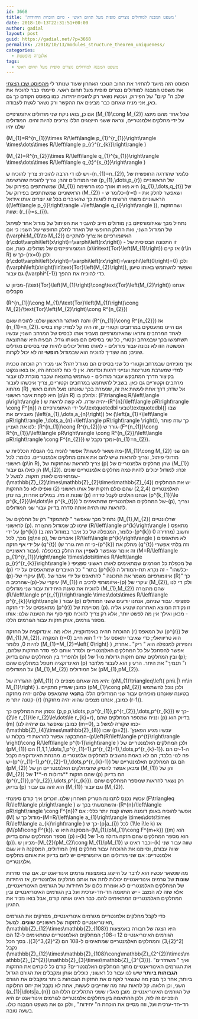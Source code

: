 ```yaml
---
id: 3668
title: 'משפט המבנה למודולים נוצרים סופית מעל תחום ראשי - סיום הוכחת היחידות'
date: 2018-10-13T22:31:51+00:00
author: gadial
layout: post
guid: https://gadial.net/?p=3668
permalink: /2018/10/13/modules_structure_theorem_uniqueness/
categories:
  - אלגברה מופשטת
tags:
  - משפט המבנה למודולים נוצרים סופית מעל תחום ראשי
---
```

הפוסט הזה מיועד להחזיר את החוב הטכני האחרון שעוד שנותר לי [מהפוסט שבו הצגתי](https://gadial.net/2018/09/16/structure_theorem_for_finitely_generated-modules_over_a_pid/) את משפט המבנה למודולים נוצרים סופית מעל תחום ראשי. סיימתי כבר להוכיח את שלב ה" קיום" של הפירוק, ועכשיו נשאר רק להוכיח יחידות. כמו בפוסט הקודם כך גם כאן, אני מניח שאתם כבר מבינים את ההקשר ורק נשאר לגשת לעבודה.

אם כן, בואו ניקח שני מודולים איזומורפיים \(M\_{1}\cong M\_{2}\) שכל אחד מהם מיוצג על ידי מחלקים אלמנטריים, ונראה ששני הייצוגים הללו צריכים להיות זהים. המודולים שלנו יהיו

\(M\_{1}=R^{n\_{1}}\times R/\left\langle p\_{1}^{r\_{1}}\right\rangle \times\dots\times R/\left\langle p\_{r}^{r\_{k}}\right\rangle \)

\(M\_{2}=R^{n\_{2}}\times R/\left\langle q\_{1}^{s\_{1}}\right\rangle \times\dots\times R/\left\langle q\_{t}^{s\_{t}}\right\rangle \)

ויש לנו די הרבה להוכיח: צריך להוכיח ש-\(n\_{1}=n\_{2}\), כלומר שהדרגה החופשית של שני המודולים זהה; וצריך להוכיח שהרשימה \(p\_{1},\dots,p\_{r}\) של הראשוניים שמשתתפים בפירוק של \(M\_{1}\) היא מאותו אורך כמו הרשימה \(q\_{1},\dots,q\_{t}\) של הראשוניים שמשתתפים בפירוק של \(M\_{2}\) - כלומר ש-\(r=t\) - ושאפשר לחלק את הראשוניים משתי הרשימות לזוגות כך שהאיברים בכל זוג יוצרים אותו אידאל (\(\left\langle p\_{i}\right\rangle =\left\langle q\_{i}\right\rangle \)), ושהחזקות שוות: \(r\_{i}=s\_{i}\).

נתחיל מכך שאיזומורפיזם בין מודולים חייב להעביר את הפיתול של מודול אחד לפיתול של המודול השני, ואת החלק החופשי של האחד לחלק החופשי של השני: כי אם \(\varphi:M\_{1}\to M\_{2}\) האיזומורפיזם אז צריך להתקיים \(r\cdot\varphi\left(x\right)=\varphi\left(rx\right)\) - זו התכונה הבסיסית של הומומורפיזמים של מודולים. כעת, אם \(x\in\text{Tor}\left(M\_{1}\right)\) אז קיים \(r\in R\) כך ש-\(rx=0\) ולכן \(r\cdot\varphi\left(x\right)=\varphi\left(rx\right)=\varphi\left(0\right)=0\) ולכן \(\varphi\left(x\right)\in\text{Tor}\left(M\_{2}\right)\), ואפשר להשתמש באותו טיעון גם עבור \(\varphi^{-1}\) כדי להוכיח את ההפך.

מכיוון ש-\(\text{Tor}\left(M\_{1}\right)\cong\text{Tor}\left(M\_{2}\right)\) אנחנו מקבלים

\(R^{n\_{1}}\cong M\_{1}/\text{Tor}\left(M\_{1}\right)\cong M\_{2}/\text{Tor}\left(M\_{2}\right)\cong R^{n\_{2}}\)

והנה האתגר הראשון שלנו: להוכיח שאם \(R^{n\_{1}}\cong R^{n\_{2}}\) אז \(n\_{1}=n\_{2}\). אם היינו מתעסקים במרחבים וקטוריים, זה היה קל למדי: קחו בסיס לאחד המרחבים ותראו שהאיזומורפיזם מעביר אותו לבסיס של המרחב השני; עכשיו תשתמשו בכך שבמרחב וקטורי, כל שני בסיסים הם מאותו גודל. הבעיה היא שהתוצאה הפשוטה הזו לא נכונה עבור מודולים - לאותו מודול יכולים להיות שני בסיסים מגדלים שונים; מה שצריך להוכיח הוא שבמודול **חופשי** זה לא יכול לקרות.

איך מוכיחים שבמרחב וקטורי כל שני בסיסים הם מגודל זהה? אני מכיר רק הוכחה טכנית למדי שמערבת מטריצות וענייני דרגות וכדומה. אין לי כוח להוכחה הזו, אז בואו ננקוט בקיצור הדרך המתבקש עבור מודולים - נשתמש בתוצאה שכבר מוכרת לנו עבור מרחבים וקטוריים גם כאן. בשביל להשתמש במרחבים וקטוריים, צריך איכשהו לעבור מהחוג \(R\) אל שדה; דרך אחת לעשות את זה, שנעזרת בכך שאנחנו מעל תחום ראשי, היא לקחת איבר ראשוני \(p\in R\) ולחלק בו: \(F\triangleq R/\left\langle p\right\rangle \) יהיה שדה. לא קשה לראות ש-\(R^{n}/\left\langle pR\right\rangle \cong F^{n}\) על ידי האיזומורפיזם ה\textquotedbl טבעי\textquotedbl{} שבו מעבירים את \(\left(a\_{1},\dots,a\_{n}\right)\) אל \(\left(a\_{1}+\left\langle pR\right\rangle ,\dots,a\_{n}+\left\langle pR\right\rangle \right)\), כך שזה פותר לנו את העניין: \(R^{n\_{1}}\cong R^{n\_{2}}\) גורר ש-\(F^{n\_{1}}\cong R^{n\_{1}}/\left\langle pR\right\rangle \cong R^{n\_{2}}/\left\langle pR\right\rangle \cong F^{n\_{2}}\) ומכך נקבל ש-\(n\_{1}=n\_{2}\).

מה נשאר לעשות? אפשר להניח בלי הגבלת הכלליות ש-\(M\_{1}\cong M\_{2}\) הם שני מודולי פיתול, וצריך להראות שיש להם את אותם מחלקים אלמנטריים. כלומר: לכל ראשוני \(p\in R\), צריך להראות שהחזקות של \(p\) שהן מחלקים אלמנטריים של \(M\_{1}\) הן כאלו גם עבור \(M\_{2}\). זכרו: למודול יכולים להיות כמה מחלקים אלמנטריים שונים שמתאימים לאותן חזקות. למשל ל-\(\mathbb{Z}\_{2}\times\mathbb{Z}\_{2}\times\mathbb{Z}\_{4}\) יש את המחלקים האלמנטריים \(2,2,4\) שהם כולם חזקות של אותו ראשוני (2) ואפילו לא כל החזקות שונות זו מזו. במילים אחרות, בהינתן \(p\) אנחנו הולכים לקבל סדרה \(p^{k\_{1}}\le p^{k\_{2}}\le\dots\le p^{k\_{t}}\) של המחלקים האלמנטריים שמתאימים ל-\(p\), וצריך להראות שזו תהיה אותה סדרה בדיוק עבור שני המודולים.

נתחיל מכך שאפשר " להתמקד" רק על החלקים של \(M\_{1},M\_{2}\) שרלוונטיים לראשוני \(p\). שימו לב שמודול מהצורה \(R/\left\langle p^{k}\right\rangle \) מתאפס על ידי \(p^{k}\) (כלומר, המכפלה של כל איבר במודול הזה ב-\(p^{k}\) מחזירה 0) וחשוב מכך, לכל \(q\ne p\), איברים של \(R/\left\langle p^{k}\right\rangle \) לא מתאפסים על ידי אף חזקה \(q^{t}\) (כי זה היה גורר ש-\(p^{k}\) מחלק את \(q^{t}\) וזה בלתי אפשרי עבור ראשוניים). זה אומר שאפשר **לאפיין** את החלק במכפלה \(M=R/\left\langle p\_{1}^{r\_{1}}\right\rangle \times\dots\times R/\left\langle p\_{r}^{r\_{k}}\right\rangle \) של מכפלת כל הגורמים שמתאימים לאותו ראשוני ספציפי \(p\) בתור " כל האיברים שמתאפסים על ידי \(p^{k}\) כלשהו" - זה נקרא תת-המודול ה-\(p\)-עיקרי של \(M\). איזומורפיזם משמר את התכונה " להתאפס על ידי איבר של \(R\)" כך שהרכיב ה-\(p\)-עיקרי של \(M\_{1}\) איזומורפי לרכיב ה-\(p\) עיקרי של \(M\_{2}\), ולכן די לנו להוכיח את טענת היחידות עבור שני מודולים \(M\_{1},M\_{2}\) שהם מהצורה \(R/\left\langle p^{r\_{1}}\right\rangle \times\dots\times R/\left\langle p^{r\_{k}}\right\rangle \) עבור \(p\) ספציפי. עבור שניהם, אנחנו יודעים ששני המודולים מתאפסים על ידי חזקה \(p^{r}\) מסויימת של \(p\). זו נקודת המוצא האחרונה שנגיע אליה - מכאן ואילך אין מה לפשט יותר, אלא רק צריך להוכיח סוף סוף את הטענה שלנו: אותו מספר גורמים, אותן חזקות עבור הגורמים הללו.

ההוכחה תהיה באינדוקציה, אלא מה. אינדוקציה על החזקה \(r\) של המאפס \(p^{r}\) של \(M\_{1},M\_{2}\). המקרה \(r=0\) הוא טריוויאלי; כדי שאיבר יתאפס על ידי 1 הוא חייב להיות 0, כלומר \(M\_{1}=M\_{2}=\left\{ 0\right\} \) והפירוק למכפלה הוא " ריק" . אחרת, אפשר להסתכל על כל המחלקים האלמנטריים ולסדר אותם לפי סדר החזקות שלהם, ולהפריד בין המחלקים שהם בדיוק \(p\) ובין המחלקים שהם חזקות גדולות מ-1 של \(p\); האינדוקציה תטפל במחלקים שהם \(p\) ו" תנמיך" את היתר. הרעיון הוא לעבור מלדבר על המודולים \(M\_{1},M\_{2}\) אל המודולים \(pM\_{1},pM\_{2}\).

ההגדרה של \(pM\_{1}\) היא מה שאתם מצפים לו: \(pM\_{1}\triangleq\left\{ pm\ |\ m\in M\_{1}\right\} \). כמובן שעדיין מתקיים \(pM\_{1}\cong pM_{2}\) ולכן נוכל להשתמש בטענה שאנחנו מוכיחים עבור שני המודולים הללו **בתנאי** שהמאפס שלהם יהיה מחזקה קטנה יותר מ-\(r\) (כמובן, אנחנו מצפים שהוא יהיה מחזקת \(r-1\)).

נסמן את המחלקים כך: \(p,p,p,\dots,p,p^{r\_{1}},p^{r\_{2}},\dots,p^{r\_{k}}\) כך ש-\(2\le r\_{1}\le r\_{2}\le\dots\le r\_{k}=r\), ונניח שמספר המחלקים שהם \(p\) בדיוק הוא \(m\) (כמובן שאפשר גם שיהיה לנו \(m=0\), כמו שקורה למשל ב-\(\mathbb{Z}\_{4}\times\mathbb{Z}\_{8}\) שבו \(p=2\)). עכשיו מגיע הפאנץ' המתבקש: אפשר להראות די בקלות ש-\(p\left(R/\left\langle p^{t}\right\rangle \right)\cong R/\left\langle p^{t-1}\right\rangle \) ולכן המחלקים האלמנטריים של \(pM\_{1}\) הם \(1,1,1,\dots,1,p^{r\_{1}-1},p^{r\_{2}-1},\dots,p^{r\_{k}-1}\). ה-1-ים הם פה לנוי בלבד; הם לא באמת נחשבים למחלקים אלמנטריים. מהנחת האינדוקציה נקבל ש-\(p^{r\_{1}-1},p^{r\_{2}-1},\dots,p^{r\_{k}-1}\) הם גם המחלקים האלמנטריים של \(pM\_{2}\) ומכאן אפשר להסיק שהמחלקים האלמנטריים הן של \(M\_{1}\) והן של \(M\_{2}\) שהם חזקות **גדולות מ-****1** של \(p\) הם בדיוק \(p^{r\_{1}},p^{r\_{2}},\dots,p^{r\_{k}}\). רק נשאר להראות שמספר המחלקים שהם בדיוק \(p\) הוא זהה גם עבור \(M\_{1}\) וגם עבור \(M_{2}\).

עכשיו נכנס לתמונה הטריק האחרון שלנו. זוכרים איך קודם סימנתי \(F\triangleq R/\left\langle p\right\rangle \) והשתמשתי בכך ש-\(R^{n}/\left\langle pR\right\rangle \cong F^{n}\)? אפשר להוכיח באופן דומנה משהו קצת יותר כללי: אם \(M\) מודול כך ש-\(M=R/\left\langle a\_{1}\right\rangle \times\dots\times R/\left\langle a\_{k}\right\rangle \) כך ש-\(p|a\_{i}\) לכל \(1\le i\le k\) אז \(M/pM\cong F^{k}\). המסקנה היא ש-\(M\_{1}/pM\_{1}\cong F^{m+k}\) (\(m\) הוא מספר המחלקים שהם בדיוק \(p\) ו-\(k\) הוא מספר המחלקים שהם חזקה גדולה מ-1 של \(p\)). מכיוון ש-\(M\_{2}/pM\_{2}\cong M\_{1}/pM_{1}\) וכבר ראינו ש-\(k\) שווה עבור שני המודולים, המסקנה היא שגם \(m\) שווה עבורם, וסיימנו את ההוכחה עבור מחלקים אלמנטריים: אם שני מודולים הם איזומורפיים יש להם בדיוק את אותם מחלקים אלמנטריים.

מה שנשאר עכשיו הוא לדבר על הייצוג באמצעות גורמים אינוריאנטיים. אם שתי סדרות **שונות** של גורמים אינוריאנטיים יכולות לתת את אותם מחלקים אלמנטריים, אז היחידות של המחלקים האלמנטריים לא אומרת כלום על היחידות של הגורמים האינוריאנטיים, אלא שזה לא המצב - יש התאמה חד-חד-ערכית ועל בין הגורמים האינוריאנטיים ובין המחלקים האלמנטריים המתאימים להם. כבר ראינו אותה קודם, אבל בואו נזכיר את ההגיון.

כדי לקבל מחלקים אלמנטריים מגורמים אינוריאנטיים, מפרקים את הגורמים האינוריאנטיים לחזקות של ראשוניים **שונים**. למשל, \(\mathbb{Z}\_{12}\times\mathbb{Z}\_{108}\) היא הצגה של חבורה באמצעות הגורמים האינוריאנטיים 12 ו-108; המחלקים האלמנטריים שמתאימים ל-12 הם \(2^{2},3\) והמחלקים האלמנטריים שמתאימים ל-108 הם \(2^{2},3^{3}\). בסך הכל נקבל \(\mathbb{Z}\_{12}\times\mathbb{Z}\_{108}\cong\mathbb{Z}\_{2^{2}}\times\mathbb{Z}\_{2^{2}}\mathbb{Z}\_{3}\times\mathbb{Z}\_{3^{3}}\). ואיך " משחזרים" את הגורמים האינוריאנטיים מתוך המחלקים האלמנטריים? קודם כל לוקחים את החזקות **הגבוהות ביותר** שיש לנו עבור כל ראשוני, כופלים אותן ומקבלים את הגורם הגדול ביותר; אחר כך מבין מה שנשאר לוקחים את החזקות הגבוהות ביותר ומקבלים את הגורם השני, וכן הלאה. קל לראות שזה מה שחייבים לעשות, אחת לא נקבל את יחס החלוקה \(a\_{1}|\dots|a\_{n}\) של הגורמים האינוריאנטיים. מובן מאליו ששני התהליכים הללו הם הופכיים זה לזה, ולכן ההתאמה בין מחלקים אלמנטריים לגורמים אינוריאנטיים היא חד-חד-ערכית ועל, וזה מסיים את הוכחת ה" יחידות" , ולכן גם את משפט המבנה כולו. בשעה טובה.